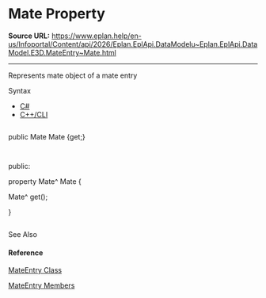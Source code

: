 # Mate Property

**Source URL:** https://www.eplan.help/en-us/Infoportal/Content/api/2026/Eplan.EplApi.DataModelu~Eplan.EplApi.DataModel.E3D.MateEntry~Mate.html

---

Represents mate object of a mate entry

Syntax

- [C#](#i-syntax-CS)
- [C++/CLI](#i-syntax-CPP2005)

```
```
public Mate Mate {get;}
```
```

```
```
public:
property Mate^ Mate {
   Mate^ get();
}
```
```



See Also

#### Reference

[MateEntry Class](Eplan.EplApi.DataModelu~Eplan.EplApi.DataModel.E3D.MateEntry.html)
  
[MateEntry Members](Eplan.EplApi.DataModelu~Eplan.EplApi.DataModel.E3D.MateEntry_members.html)